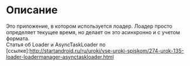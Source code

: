 # Описание
Это приложение, в котором используется лоадер. Лоадер просто определяет текущее время, но делает он это асинхронно и с учетом формата.</br>
Статья об Loader и AsyncTaskLoader по [ссылке]:http://startandroid.ru/ru/uroki/vse-uroki-spiskom/274-urok-135-loader-loadermanager-asynctaskloader.html
